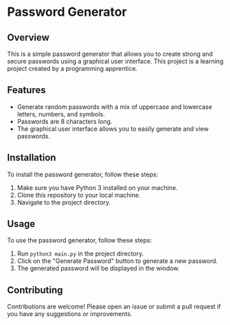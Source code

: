 # Password Generator

## Overview
This is a simple password generator that allows you to create strong and secure passwords using a graphical user interface. This project is a learning project created by a programming apprentice.

## Features
- Generate random passwords with a mix of uppercase and lowercase letters, numbers, and symbols.
- Passwords are 8 characters long.
- The graphical user interface allows you to easily generate and view passwords.

## Installation
To install the password generator, follow these steps:
1. Make sure you have Python 3 installed on your machine.
2. Clone this repository to your local machine.
3. Navigate to the project directory.

## Usage
To use the password generator, follow these steps:
1. Run `python3 main.py` in the project directory.
2. Click on the "Generate Password" button to generate a new password.
3. The generated password will be displayed in the window.

## Contributing
Contributions are welcome! Please open an issue or submit a pull request if you have any suggestions or improvements.
